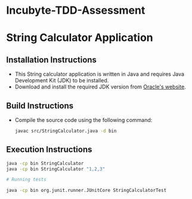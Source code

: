 # Incubyte-TDD-Assessment

# String Calculator Application

## Installation Instructions
- This String calculator application is written in Java and requires Java Development Kit (JDK) to be installed.
- Download and install the required JDK version from [Oracle's website](https://www.oracle.com/java/technologies/javase-jdk11-downloads.html).

## Build Instructions
- Compile the source code using the following command:
  ```bash
  javac src/StringCalculator.java -d bin

## Execution Instructions

```bash
java -cp bin StringCalculator
java -cp bin StringCalculator "1,2,3"

# Running tests

java -cp bin org.junit.runner.JUnitCore StringCalculatorTest

